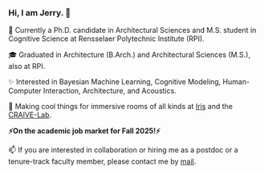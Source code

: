 ### Hi, I am Jerry. 👋

🔭 Currently a Ph.D. candidate in Architectural Sciences and M.S. student in Cognitive Science at Rensselaer Polytechnic Institute (RPI).

🎓 Graduated in Architecture (B.Arch.) and Architectural Sciences (M.S.), also at RPI.

✨ Interested in Bayesian Machine Learning, Cognitive Modeling, Human-Computer Interaction, Architecture, and Acoustics. 

🌱 Making cool things for immersive rooms of all kinds at [Iris](https://github.com/iris-collective) and the [CRAIVE-Lab](https://github.com/craive-lab).

**⚡On the academic job market for Fall 2025!⚡** 

📫 If you are interested in collaboration or hiring me as a postdoc or a tenure-track faculty member, please contact me by [mail](aca.jerryh@gmail.com).


<!--
**jerrymhuang/jerrymhuang** is a ✨ _special_ ✨ repository because its `README.md` (this file) appears on your GitHub profile.

Here are some ideas to get you started:

- 🔭 I’m currently working on ...
- 🌱 I’m currently learning ...
- 👯 I’m looking to collaborate on ...
- 🤔 I’m looking for help with ...
- 💬 Ask me about ...
- 📫 How to reach me: ...
- 😄 Pronouns: ...
- ⚡ Fun fact: ...
-->

